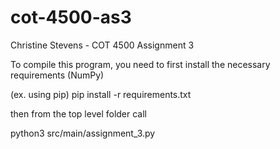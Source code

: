 # cot-4500-as3
Christine Stevens - COT 4500 Assignment 3

To compile this program, you need to first install the necessary requirements (NumPy)

(ex. using pip) pip install -r requirements.txt

then from the top level folder call

python3 src/main/assignment_3.py